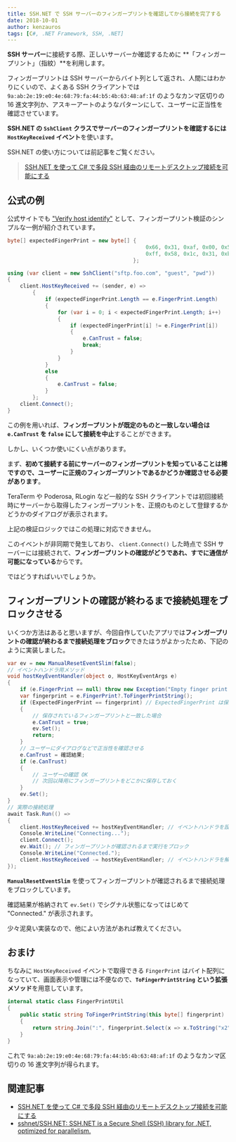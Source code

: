 ```yaml
---
title: SSH.NET で SSH サーバーのフィンガープリントを確認してから接続を完了する
date: 2018-10-01
author: kenzauros
tags: [C#, .NET Framework, SSH, .NET]
---
```


**SSH サーバー**に接続する際、正しいサーバーか確認するために **「フィンガープリント」（指紋）**を利用します。

フィンガープリントは SSH サーバーからバイト列として返され、人間にはわかりにくいので、よくある SSH クライアントでは `9a:ab:2e:19:e0:4e:68:79:fa:44:b5:4b:63:48:af:1f` のようなカンマ区切りの 16 進文字列か、アスキーアートのようなパターンにして、ユーザーに正当性を確認させています。

**SSH.NET の `SshClient` クラスでサーバーのフィンガープリントを確認するには `HostKeyReceived` イベント**を使います。

SSH.NET の使い方については前記事をご覧ください。

> [SSH.NET を使って C# で多段 SSH 経由のリモートデスクトップ接続を可能にする](/connect-remote-desktop-via-multihop-ssh-with-csharp-sshnet)

## 公式の例

公式サイトでも ["Verify host identify"](https://github.com/sshnet/SSH.NET#verify-host-identify) として、フィンガープリント検証のシンプルな一例が紹介されています。

```cs
byte[] expectedFingerPrint = new byte[] {
                                            0x66, 0x31, 0xaf, 0x00, 0x54, 0xb9, 0x87, 0x31,
                                            0xff, 0x58, 0x1c, 0x31, 0xb1, 0xa2, 0x4c, 0x6b
                                        };

using (var client = new SshClient("sftp.foo.com", "guest", "pwd"))
{
    client.HostKeyReceived += (sender, e) =>
        {
            if (expectedFingerPrint.Length == e.FingerPrint.Length)
            {
                for (var i = 0; i < expectedFingerPrint.Length; i++)
                {
                    if (expectedFingerPrint[i] != e.FingerPrint[i])
                    {
                        e.CanTrust = false;
                        break;
                    }
                }
            }
            else
            {
                e.CanTrust = false;
            }
        };
    client.Connect();
}
```

この例を用いれば、**フィンガープリントが既定のものと一致しない場合は `e.CanTrust` を `false` にして接続を中止**することができます。

しかし、いくつか使いにくい点があります。

まず、**初めて接続する前にサーバーのフィンガープリントを知っていることは稀ですので、ユーザーに正規のフィンガープリントであるかどうか確認させる必要があります**。

TeraTerm や Poderosa, RLogin など一般的な SSH クライアントでは初回接続時にサーバーから取得したフィンガープリントを、正規のものとして登録するかどうかのダイアログが表示されます。

上記の検証ロジックではこの処理に対応できません。

このイベントが非同期で発生しており、 `client.Connect()` した時点で SSH サーバーには接続されて、**フィンガープリントの確認がどうであれ、すでに通信が可能になっている**からです。

ではどうすればいいでしょうか。

## フィンガープリントの確認が終わるまで接続処理をブロックさせる

いくつか方法はあると思いますが、今回自作していたアプリでは**フィンガープリントの確認が終わるまで接続処理をブロック**できたほうがよかったため、下記のように実装しました。

```cs
var ev = new ManualResetEventSlim(false);
// イベントハンドラ用メソッド
void hostKeyEventHandler(object o, HostKeyEventArgs e)
{
    if (e.FingerPrint == null) throw new Exception("Empty finger print received.");
    var fingerprint = e.FingerPrint?.ToFingerPrintString();
    if (ExpectedFingerPrint == fingerprint) // ExpectedFingerPrint は保存してあったフィンガープリントの想定
    {
        // 保存されているフィンガープリントと一致した場合
        e.CanTrust = true;
        ev.Set();
        return;
    }
    // ユーザーにダイアログなどで正当性を確認させる
    e.CanTrust = 確認結果;
    if (e.CanTrust)
    {
        // ユーザーの確認 OK
        // 次回以降用にフィンガープリントをどこかに保存しておく
    }
    ev.Set();
}
// 実際の接続処理
await Task.Run(() =>
{
    client.HostKeyReceived += hostKeyEventHandler; // イベントハンドラを設定
    Console.WriteLine("Connecting...");
    client.Connect();
    ev.Wait(); // フィンガープリントが確認されるまで実行をブロック
    Console.WriteLine("Connected.");
    client.HostKeyReceived -= hostKeyEventHandler; // イベントハンドラを解除
});
```

**`ManualResetEventSlim`** を使ってフィンガープリントが確認されるまで接続処理をブロックしています。

確認結果が格納されて `ev.Set()` でシグナル状態になってはじめて "Connected." が表示されます。

少々泥臭い実装なので、他によい方法があれば教えてください。

## おまけ

ちなみに `HostKeyReceived` イベントで取得できる `FingerPrint` はバイト配列になっていて、画面表示や管理には不便なので、**`ToFingerPrintString` という拡張メソッド**を用意しています。

```cs
internal static class FingerPrintUtil
{
    public static string ToFingerPrintString(this byte[] fingerprint)
    {
        return string.Join(":", fingerprint.Select(x => x.ToString("x2")));
    }
}
```

これで `9a:ab:2e:19:e0:4e:68:79:fa:44:b5:4b:63:48:af:1f` のようなカンマ区切りの 16 進文字列が得られます。

## 関連記事

- [SSH.NET を使って C# で多段 SSH 経由のリモートデスクトップ接続を可能にする](/connect-remote-desktop-via-multihop-ssh-with-csharp-sshnet)
- [sshnet/SSH.NET: SSH.NET is a Secure Shell (SSH) library for .NET, optimized for parallelism.](https://github.com/sshnet/SSH.NET)
